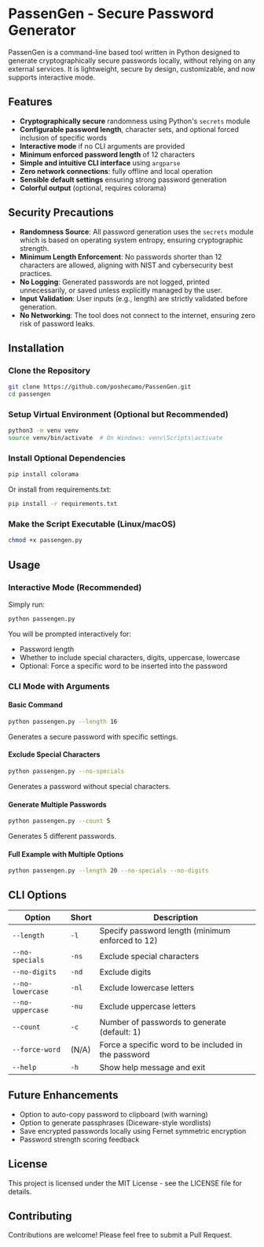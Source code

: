 # PassenGen - Secure Password Generator

PassenGen is a command-line based tool written in Python designed to generate cryptographically secure passwords locally, without relying on any external services. It is lightweight, secure by design, customizable, and now supports interactive mode.

## Features

- **Cryptographically secure** randomness using Python's `secrets` module
- **Configurable password length**, character sets, and optional forced inclusion of specific words
- **Interactive mode** if no CLI arguments are provided
- **Minimum enforced password length** of 12 characters
- **Simple and intuitive CLI interface** using `argparse`
- **Zero network connections**: fully offline and local operation
- **Sensible default settings** ensuring strong password generation
- **Colorful output** (optional, requires colorama)

## Security Precautions

- **Randomness Source**: All password generation uses the `secrets` module which is based on operating system entropy, ensuring cryptographic strength.
- **Minimum Length Enforcement**: No passwords shorter than 12 characters are allowed, aligning with NIST and cybersecurity best practices.
- **No Logging**: Generated passwords are not logged, printed unnecessarily, or saved unless explicitly managed by the user.
- **Input Validation**: User inputs (e.g., length) are strictly validated before generation.
- **No Networking**: The tool does not connect to the internet, ensuring zero risk of password leaks.

## Installation

### Clone the Repository

```bash
git clone https://github.com/poshecamo/PassenGen.git
cd passengen
```

### Setup Virtual Environment (Optional but Recommended)

```bash
python3 -m venv venv
source venv/bin/activate  # On Windows: venv\Scripts\activate
```

### Install Optional Dependencies

```bash
pip install colorama
```

Or install from requirements.txt:

```bash
pip install -r requirements.txt
```

### Make the Script Executable (Linux/macOS)

```bash
chmod +x passengen.py
```

## Usage

### Interactive Mode (Recommended)

Simply run:

```bash
python passengen.py
```

You will be prompted interactively for:
- Password length
- Whether to include special characters, digits, uppercase, lowercase
- Optional: Force a specific word to be inserted into the password

### CLI Mode with Arguments

#### Basic Command

```bash
python passengen.py --length 16
```

Generates a secure password with specific settings.

#### Exclude Special Characters

```bash
python passengen.py --no-specials
```

Generates a password without special characters.

#### Generate Multiple Passwords

```bash
python passengen.py --count 5
```

Generates 5 different passwords.

#### Full Example with Multiple Options

```bash
python passengen.py --length 20 --no-specials --no-digits
```

## CLI Options

| Option | Short | Description |
|--------|-------|-------------|
| `--length` | `-l` | Specify password length (minimum enforced to 12) |
| `--no-specials` | `-ns` | Exclude special characters |
| `--no-digits` | `-nd` | Exclude digits |
| `--no-lowercase` | `-nl` | Exclude lowercase letters |
| `--no-uppercase` | `-nu` | Exclude uppercase letters |
| `--count` | `-c` | Number of passwords to generate (default: 1) |
| `--force-word` | (N/A) | Force a specific word to be included in the password |
| `--help` | `-h` | Show help message and exit |

## Future Enhancements

- Option to auto-copy password to clipboard (with warning)
- Option to generate passphrases (Diceware-style wordlists)
- Save encrypted passwords locally using Fernet symmetric encryption
- Password strength scoring feedback

## License

This project is licensed under the MIT License - see the LICENSE file for details.

## Contributing

Contributions are welcome! Please feel free to submit a Pull Request.
